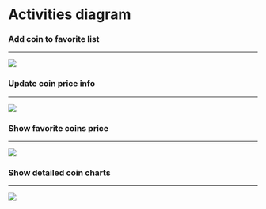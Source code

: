 # Activities diagram

### Add coin to favorite list
---
![](https://github.com/b00m-b00m/CoinMarketApp-TRTPO/blob/master/Documents/activity/FavoriteActivity.PNG)
### Update coin price info
---
![](https://github.com/b00m-b00m/CoinMarketApp-TRTPO/blob/master/Documents/activity/UpdateActivity.PNG)
### Show favorite coins price
---
![](https://github.com/b00m-b00m/CoinMarketApp-TRTPO/blob/master/Documents/activity/MainListActivity.PNG)
### Show detailed coin charts
---
![](https://github.com/b00m-b00m/CoinMarketApp-TRTPO/blob/master/Documents/activity/ChartActivity.PNG)
